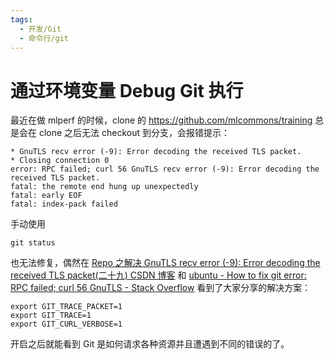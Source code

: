 ```yaml
---
tags:
  - 开发/Git
  - 命令行/git
---
```

# 通过环境变量 Debug Git 执行

最近在做 mlperf 的时候，clone 的 https://github.com/mlcommons/training 总是会在 clone 之后无法 checkout 到分支，会报错提示：

```shell
* GnuTLS recv error (-9): Error decoding the received TLS packet.
* Closing connection 0
error: RPC failed; curl 56 GnuTLS recv error (-9): Error decoding the received TLS packet.
fatal: the remote end hung up unexpectedly
fatal: early EOF
fatal: index-pack failed
```

手动使用

```shell
git status
```

也无法修复，偶然在 [Repo 之解决 GnuTLS recv error (-9): Error decoding the received TLS packet(二十九) CSDN 博客](https://blog.csdn.net/u010164190/article/details/124282644) 和 [ubuntu - How to fix git error: RPC failed; curl 56 GnuTLS - Stack Overflow](https://stackoverflow.com/questions/38378914/how-to-fix-git-error-rpc-failed-curl-56-gnutls) 看到了大家分享的解决方案：

```shell
export GIT_TRACE_PACKET=1
export GIT_TRACE=1
export GIT_CURL_VERBOSE=1
```

开启之后就能看到 Git 是如何请求各种资源并且遭遇到不同的错误的了。